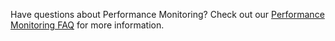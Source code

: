 Have questions about Performance Monitoring? Check out our [Performance
Monitoring FAQ](/docs/performance-monitoring/frequently-asked-questions/) for
more information.
